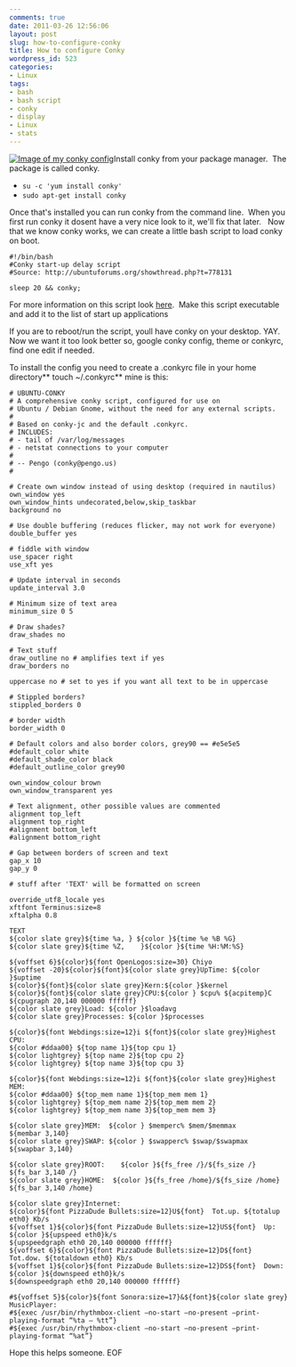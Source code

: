 ```yaml
---
comments: true
date: 2011-03-26 12:56:06
layout: post
slug: how-to-configure-conky
title: How to configure Conky
wordpress_id: 523
categories:
- Linux
tags:
- bash
- bash script
- conky
- display
- Linux
- stats
---
```


[![Image of my conky config](http://nationpigeon.com/wp-content/uploads/2011/03/Conky-150x150.jpg)](http://nationpigeon.com/wp-content/uploads/2011/03/Conky.jpg)Install conky from your package manager.  The package is called conky.

- ```su -c 'yum install conky'```
- ```sudo apt-get install conky```

Once that's installed you can run conky from the command line.  When you first run conky it dosent have a very nice look to it, we'll fix that later.   Now that we know conky works, we can create a little bash script to load conky on boot.

    
    #!/bin/bash
    #Conky start-up delay script
    #Source: http://ubuntuforums.org/showthread.php?t=778131
    
    sleep 20 && conky;


For more information on this script look [here](http://ubuntuforums.org/showthread.php?t=778131).  Make this script executable and add it to the list of start up applications

If you are to reboot/run the script, youll have conky on your desktop. YAY.  Now we want it too look better so, google conky config, theme or conkyrc, find one edit if needed.

To install the config you need to create a .conkyrc file in your home directory** touch ~/.conkyrc** mine is this:



    
    # UBUNTU-CONKY
    # A comprehensive conky script, configured for use on
    # Ubuntu / Debian Gnome, without the need for any external scripts.
    #
    # Based on conky-jc and the default .conkyrc.
    # INCLUDES:
    # - tail of /var/log/messages
    # - netstat connections to your computer
    #
    # -- Pengo (conky@pengo.us)
    #
    
    # Create own window instead of using desktop (required in nautilus)
    own_window yes
    own_window_hints undecorated,below,skip_taskbar
    background no
    
    # Use double buffering (reduces flicker, may not work for everyone)
    double_buffer yes
    
    # fiddle with window
    use_spacer right
    use_xft yes
    
    # Update interval in seconds
    update_interval 3.0
    
    # Minimum size of text area
    minimum_size 0 5
    
    # Draw shades?
    draw_shades no
    
    # Text stuff
    draw_outline no # amplifies text if yes
    draw_borders no
    
    uppercase no # set to yes if you want all text to be in uppercase
    
    # Stippled borders?
    stippled_borders 0
    
    # border width
    border_width 0
    
    # Default colors and also border colors, grey90 == #e5e5e5
    #default_color white
    #default_shade_color black
    #default_outline_color grey90
    
    own_window_colour brown
    own_window_transparent yes
    
    # Text alignment, other possible values are commented
    alignment top_left
    alignment top_right
    #alignment bottom_left
    #alignment bottom_right
    
    # Gap between borders of screen and text
    gap_x 10
    gap_y 0
    
    # stuff after 'TEXT' will be formatted on screen
    
    override_utf8_locale yes
    xftfont Terminus:size=8
    xftalpha 0.8
    
    TEXT
    ${color slate grey}${time %a, } ${color }${time %e %B %G}
    ${color slate grey}${time %Z,    }${color }${time %H:%M:%S}
    
    ${voffset 6}${color}${font OpenLogos:size=30} Chiyo
    ${voffset -20}${color}${font}${color slate grey}UpTime: ${color }$uptime
    ${color}${font}${color slate grey}Kern:${color }$kernel
    ${color}${font}${color slate grey}CPU:${color } $cpu% ${acpitemp}C
    ${cpugraph 20,140 000000 ffffff}
    ${color slate grey}Load: ${color }$loadavg
    ${color slate grey}Processes: ${color }$processes  
    
    ${color}${font Webdings:size=12}i ${font}${color slate grey}Highest CPU:
    ${color #ddaa00} ${top name 1}${top cpu 1}
    ${color lightgrey} ${top name 2}${top cpu 2}
    ${color lightgrey} ${top name 3}${top cpu 3}
    
    ${color}${font Webdings:size=12}i ${font}${color slate grey}Highest MEM:
    ${color #ddaa00} ${top_mem name 1}${top_mem mem 1}
    ${color lightgrey} ${top_mem name 2}${top_mem mem 2}
    ${color lightgrey} ${top_mem name 3}${top_mem mem 3}
    
    ${color slate grey}MEM:  ${color } $memperc% $mem/$memmax
    ${membar 3,140}
    ${color slate grey}SWAP: ${color } $swapperc% $swap/$swapmax
    ${swapbar 3,140}
    
    ${color slate grey}ROOT:    ${color }${fs_free /}/${fs_size /}
    ${fs_bar 3,140 /}
    ${color slate grey}HOME:  ${color }${fs_free /home}/${fs_size /home}
    ${fs_bar 3,140 /home}
    
    ${color slate grey}Internet:
    ${color}${font PizzaDude Bullets:size=12}U${font}  Tot.up. ${totalup eth0} Kb/s
    ${voffset 1}${color}${font PizzaDude Bullets:size=12}US${font}  Up: ${color }${upspeed eth0}k/s
    ${upspeedgraph eth0 20,140 000000 ffffff}
    ${voffset 6}${color}${font PizzaDude Bullets:size=12}D${font}  Tot.dow. ${totaldown eth0} Kb/s
    ${voffset 1}${color}${font PizzaDude Bullets:size=12}DS${font}  Down: ${color }${downspeed eth0}k/s
    ${downspeedgraph eth0 20,140 000000 ffffff}
    
    #${voffset 5}${color}${font Sonora:size=17}&${font}${color slate grey} MusicPlayer:
    #${exec /usr/bin/rhythmbox-client –no-start –no-present –print-playing-format “%ta – %tt”}
    #${exec /usr/bin/rhythmbox-client –no-start –no-present –print-playing-format “%at”}


Hope this helps someone.
EOF
